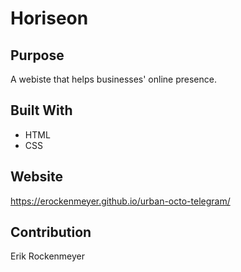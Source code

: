 # Horiseon

## Purpose
A webiste that helps businesses' online presence.

## Built With
* HTML
* CSS

## Website 
https://erockenmeyer.github.io/urban-octo-telegram/

## Contribution
Erik Rockenmeyer
